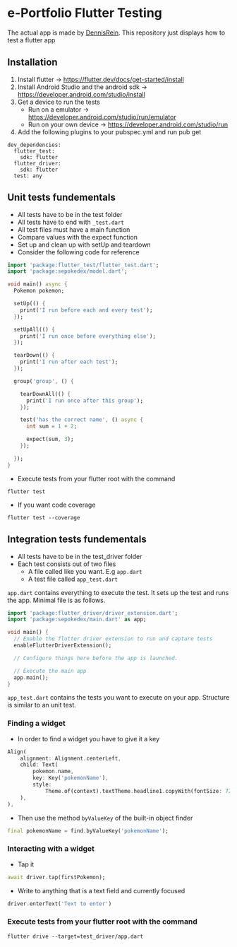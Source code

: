# e-Portfolio Flutter Testing

The actual app is made by [DennisRein](https://github.com/DennisRein/se_flutter). This repository just displays how to test a flutter app

## Installation 

1. Install flutter -> https://flutter.dev/docs/get-started/install
2. Install Android Studio and the android sdk -> https://developer.android.com/studio/install
3. Get a device to run the tests
    - Run on a emulator -> https://developer.android.com/studio/run/emulator
    - Run on your own device -> https://developer.android.com/studio/run
4. Add the following plugins to your pubspec.yml and run pub get
```
dev_dependencies:
  flutter_test:
    sdk: flutter
  flutter_driver:
    sdk: flutter
  test: any
```

## Unit tests fundementals

- All tests have to be in the test folder
- All tests have to end with `_test.dart`
- All test files must have a main function
- Compare values with the expect function
- Set up and clean up with setUp and teardown
- Consider the following code for reference

```Dart
import 'package:flutter_test/flutter_test.dart';
import 'package:sepokedex/model.dart';

void main() async {
  Pokemon pokemon;

  setUp(() {
    print('I run before each and every test');
  });

  setUpAll(() {
    print('I run once before everything else');
  });

  tearDown(() {
    print('I run after each test');
  });

  group('group', () {

    tearDownAll(() {
      print('I run once after this group');
    });

    test('has the correct name', () async {
      int sum = 1 + 2;

      expect(sum, 3);
    });

  });
}
```

- Execute tests from your flutter root with the command
```
flutter test
```
- If you want code coverage
```
flutter test --coverage
```

## Integration tests fundementals

- All tests have to be in the test_driver folder
- Each test consists out of two files
    - A file called like you want. E.g `app.dart`
    - A test file called `app_test.dart`

`app.dart` contains everything to execute the test. It sets up the test and runs the app. Minimal file is as follows.
```Dart
import 'package:flutter_driver/driver_extension.dart';
import 'package:sepokedex/main.dart' as app;

void main() {
  // Enable the flutter driver extension to run and capture tests
  enableFlutterDriverExtension();

  // Configure things here before the app is launched.

  // Execute the main app
  app.main();
}

```

`app_test.dart` contains the tests you want to execute on your app. Structure is similar to an unit test.

### Finding a widget

- In order to find a widget you have to give it a key
```Dart
Align(
    alignment: Alignment.centerLeft,
    child: Text(
        pokemon.name,
        key: Key('pokemonName'),
        style:
            Theme.of(context).textTheme.headline1.copyWith(fontSize: 72),
    ),
),
```
- Then use the method `byValueKey` of the built-in object finder
```Dart
final pokemonName = find.byValueKey('pokemonName');
```

### Interacting with a widget

- Tap it
```Dart
await driver.tap(firstPokemon);
```
- Write to anything that is a text field and currently focused
```Dart
driver.enterText('Text to enter')
```

### Execute tests from your flutter root with the command
```
flutter drive --target=test_driver/app.dart
```